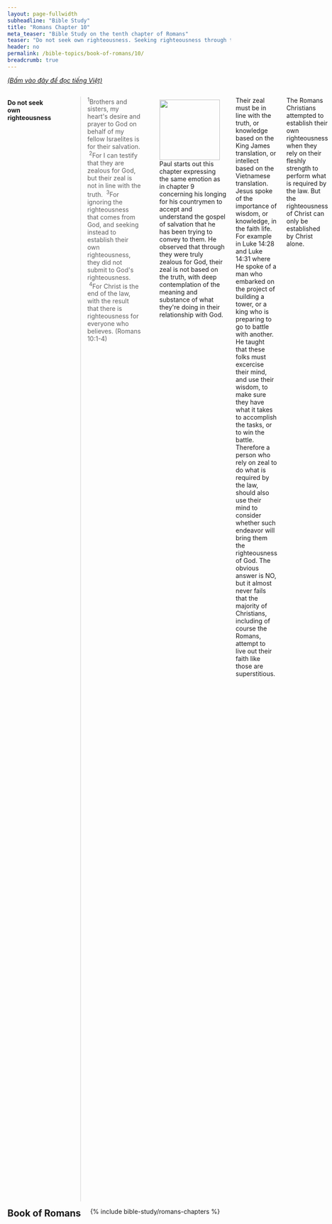 ```yaml
---
layout: page-fullwidth
subheadline: "Bible Study"
title: "Romans Chapter 10"
meta_teaser: "Bible Study on the tenth chapter of Romans"
teaser: "Do not seek own righteousness. Seeking righteousness through the law is a vain pursuit. Righteousness through Christ is very near. The good news, preaching, and belief. The forgotten gospel."
header: no
permalink: /bible-topics/book-of-romans/10/
breadcrumb: true
---
```

<!--more-->
<p style="font-style: italic;"><a href="{{ site.projectname }}/hoc-kinh-thanh/sach-ro-ma/10/">(Bấm vào đây để đọc tiếng Việt)</a></p>
<div class="row">
<div class="medium-8 columns">

<!-- MAIN TEXT -->
<h4 abp="1953">
<strong>Do not seek own righteousness</strong></h4>
<p style="text-align: left;" abp="1960"><strong></strong><blockquote><sup abp="1961">1</sup>Brothers and sisters, my heart's desire and prayer to God on behalf of my fellow Israelites is for their salvation. &nbsp;<sup>2</sup>For I can testify that they are zealous for God, but their zeal is not in line with the truth. &nbsp;<sup>3</sup>For ignoring the righteousness that comes from God, and seeking instead to establish their own righteousness, they did not submit to God's righteousness. &nbsp;<sup>4</sup>For Christ is the end of the law, with the result that there is righteousness for everyone who believes.&nbsp;(Romans 10:1-4) </blockquote></p>
<div>
<p>
<img alt src="{{ site.baseurl }}/images/no-condemnation.jpg" style="border: 0px none; margin: 7px 15px 0px 0px; max-width: 100%; height: 136px; padding: 0px; float: left;">
<p style="text-align: left;" abp="1968">Paul starts out this chapter expressing the same emotion as in chapter 9 concerning his longing for his countrymen to accept and understand the gospel of salvation that he has been trying to convey to them. He observed that through they were truly zealous for God, their zeal is not based on the truth, with deep contemplation of the meaning and substance of what they're doing in their relationship with God.</p>
</p>
</div>
<p style="text-align: left;" abp="1968">Their zeal must be in line with the truth, or knowledge based on the King James translation, or intellect based on the Vietnamese translation. Jesus spoke of the importance of wisdom, or knowledge, in the faith life. For example in Luke 14:28 and Luke 14:31 where He spoke of a man who embarked on the project of building a tower, or a king who is preparing to go to battle with another. He taught that these folks must excercise their mind, and use their wisdom, to make sure they have what it takes to accomplish the tasks, or to win the battle. Therefore a person who rely on zeal to do what is required by the law, should also use their mind to consider whether such endeavor will bring them the righteousness of God. The obvious answer is NO, but it almost never fails that the majority of Christians, including of course the Romans, attempt to live out their faith like those are superstitious.</p>
<p style="text-align: left;" abp="1968">The Romans Christians attempted to establish their own righteousness when they rely on their fleshly strength to perform what is required by the law. But the righteousness of Christ can only be established by Christ alone.<br /><br /></p>
<h4 style="text-align: left;" abp="1996"><strong>Seeking righteousness through the law is a vain pursuit</strong></h4>
<p style="text-align: left;" abp="1996"><blockquote><sup>5</sup>For Moses writes about the righteousness that is by the law: "The one who does these things will live by them."&nbsp;(Romans 10:5)</blockquote></p>
<p style="text-align: left;" abp="1996">In this passage, Paul shows us that the seeking of righteousness through the law is impossible. His synopsis of Mosaic law appears to be an exhortation, an advice, but his true intention is that it is a warning: whoever wants to get right with God through the law, will live by it, or will die upon failure. James 2:10 shows that it is a guaranteed death to all who rely on the law: "<span style="color: #008000;"><em>For the one who obeys the whole law but fails in one point has become guilty of all of it.</em></span>"<br />&nbsp;</p>
<h4 style="text-align: left;" abp="1996"><strong>Righteousness through Christ is very near</strong></h4>
<p style="text-align: left;" abp="1996"><blockquote><sup></sup><sup>6</sup>But the righteousness that is by faith says: "Do not say in your heart, 'Who will ascend into heaven?'" (that is, to bring Christ down) &nbsp;<sup>7</sup>or "Who will descend into the abyss?" (that is, to bring Christ up from the dead). &nbsp;<sup>8</sup>But what does it say? "The word is near you, in your mouth and in your heart" (that is, the word of faith that we preach), &nbsp;<sup>9</sup>because if you confess with your mouth that Jesus is Lord and believe in your heart that God raised him from the dead, you will be saved. &nbsp;<sup>10</sup>For with the heart one believes and thus has righteousness and with the mouth one confesses and thus has salvation. &nbsp;<sup>11</sup>For the scripture says, "Everyone who believes in him will not be put to shame." &nbsp;<sup>12</sup>For there is no distinction between the Jew and the Greek, for the same Lord is Lord of all, who richly blesses all who call on him. &nbsp;<sup>13</sup>For everyone who calls on the name of the Lord will be saved.(Romans 10:6-13) </blockquote></p>
<p style="text-align: left;" abp="1996">Contrary to the hopelessness of the pursuit of righteousness through Mosaic law, the righteousness through Christ is not as far as having to go to heaven to bring Him down, or to go to the abyss to bring Him up from the dead. Salvation, God's righteousness, the status of becoming children of God, is so near to us, as Paul described it, as near as a twitch of your lips, a stir in your heart, and is the very faith that Paul is now trying to show us in this letter.</p>
<p style="text-align: left;" abp="1996">Virtually all of the world's religions show an impossible distance between the believers and their savior. Unfortunately many Christians fall into the same trap when they need to find a solution to their lives' troubles. They'd travel far and near to receive healing from someone who they heard have the gift of healing, or to get a handle on their spiritual life from a great preacher. But the gospel and all they need for godliness and contentment, or even God himself, is "near you, in your mouth and in your heart." God is not nearer to anyone else than the one who is now in need of Him.</p>
<p style="text-align: left;" abp="1996">"Confess with your mouth" means to acknowledge our helplessness and sinful condition and to place our trust solely on Christ. Many believe that this is a public confession of the faith, but this interpretation runs against the fundamental truth of salvation is by grace and through faith alone. Jesus does not trust the testimony of man for the simple reason: can righteous almighty God trust depraved man destined for eternal damnation? In John 2:23-25 we read: "<span style="color: #339966;"><em><sup>23</sup>Now while Jesus was in Jerusalem at the feast of the Passover, many people believed in his name because they saw the miraculous signs he was doing. &nbsp;<sup>24</sup>But Jesus would not entrust himself to them, because he knew all people. &nbsp;<sup>25</sup>He did not need anyone to testify about man, for he knew what was in man</em></span>." Let us consider another problem with the public confession interpretation. Jesus came to save the weak, the helpless, the coward not unlike His own disciples, then does it make sense if He's now asking sinners to do what only the courageous and mighty can do? If we consider the context of passages in which Jesus or Paul express the need for public confession of Christ, the target audience are NOT those who face the threat of brutal persecution, of not having even the least amount of needs met for their family's subsistence, but are those that must face the choice that requires them of letting go of their treasures, such as riches, power, social position. Prime examples are religious leaders of the time of Jesus or Paul. The choice they make is between gaining "the whole world" or the salvation of "their souls." Therefore the challenge to make public confession is only aimed at them.</p>
<p style="text-align: left;" abp="1996">The kingdom of God is so near. It is as near as in your heart with feelings that cannot be expressed to anyone, but fully understood by the Spirit of God who can groan, and give a testimony for us. It really is so near, as near as on your lips when you utter cries for help in your valley of the shadow of death. That is how near the kingdom of heaven is to you. Near your mouth and in your heart whether you're Jews of Gentiles. Seek and you will find.<br />&nbsp;</p>
<h4 abp="1996" style="text-align: left;"><strong>The good news, preaching, and belief</strong></h4>
<p style="text-align: left;" abp="1996"><blockquote><sup></sup><sup>14</sup>How are they to call on one they have not believed in? And how are they to believe in one they have not heard of? And how are they to hear without someone preaching to them ? &nbsp;<sup>15</sup>And how are they to preach unless they are sent? As it is written, "How timely is the arrival of those who proclaim the good news." &nbsp;<sup>16</sup>But not all have obeyed the good news, for Isaiah says, "Lord, who has believed our report?" &nbsp;<sup>17</sup>Consequently faith comes from what is heard, and what is heard comes through the preached word of Christ..(Romans 10:14-17) </blockquote></p>
<p style="text-align: left;" abp="1996">The good news of salvation is proclaimed by those who were sent by God, in order that those who heard the message being preached were presented with an opportunity to lift their eyes heavenward. But Isaiah had prophesied that not all who hear the gospel will believe.</p>
<p style="text-align: left;" abp="1996">Matthew 28:16-20 is often used to encourage believers to go out and preach the gospel: "Therefore go and make disciples of all nations, ... teaching them to obey everything I have commanded you." And then just as often, the only thing that is taught to the downliners are not the message, but the very act of getting more disciples. Much like multi-level marketting business in which the focus is not on the products, but on the techniques of getting more salesmen. The products they sell are virtually never used, or never studied to know what they are. It's an abomination if Matthew 28:20 is used in such manner. The ones who are sent do not know what they're talking about, or they only know it in theory, just enough to get folks into the church. If I were to use the language of salesmenship, the only product they need to sell is the gospel, but sadly few know what it is.</p>
<p style="text-align: left;" abp="1996">The word of Christ is not the great commision in Matthew 28:20, but it is this: the Word is Christ, Jesus Himself, the One God sent to earth as a payment for man's sin once and for all. That word says that mankind should be wise to check their lives against the law of God to see their own depravity in order that they may receive the free gift of forgiveness. The word of God being preached is not Mosaic laws including the ten commandments, because the law lead them to death (Romans 7:10), but is the new law of the spirit of life which says faith in Christ will give eternal life. Be sure to know the true gospel, then the Lord who sends will choose whom, and the time, to proclaim His glorious name.<br /><br /></p>
<h4 abp="1996" style="text-align: left;"><strong>The forgotten gospel</strong></h4>
<p style="text-align: left;" abp="1996"><blockquote><sup></sup><sup>18</sup>But I ask, have they not heard? Yes, they have: Their voice has gone out to all the earth, and their words to the ends of the world. &nbsp;<sup>19</sup>But again I ask, didn't Israel understand? First Moses says, "I will make you jealous by those who are not a nation; with a senseless nation I will provoke you to anger." <sup>20</sup>And Isaiah is even bold enough to say, "I was found by those who did not seek me; I became well known to those who did not ask for me." &nbsp;<sup>21</sup>But about Israel he says, "All day long I held out my hands to this disobedient and stubborn people!&nbsp;(Romans 10:18-21) </blockquote></p>
<p style="text-align: left;" abp="1996">In this passage, we see more clearly that Paul is writing with more emphasis toward the Romans church which is steeped in the Jewish tradition. He challenged them with this question: Are you sure you've never heard of the gospel of salvation? You really don't know what I'm talking about? Let's contemplate this fact, this is the very church in Rome that Paul is writing this letter for, a church not unlike ours today. What caused them to be where they are today from among the zealous first Christian churches in the book of Acts?</p>
<p style="text-align: left;" abp="1996">From the context of this letter of Paul, the Romans church acts as if it never heard of the gospel of salvation, or if they did, they never really undertood what they heard. Does our modern church fare better than the Romans church of old? Maybe worse because at least in the church at Rome then, there were still folks who were still alive, at the writing of this letter, who witnessed the signs and wonders performed by Jesus.&nbsp;</p>
<p style="text-align: left;" abp="1996">Dear pastors, and Sunday School teachers, of the Romans church, what have you taught God's children that they know nothing of the gospel? All the activities, or programs, or trainings, are not signs of true life, because as it is written in Revelation 3:1 of churches that were well known to be alive yet dead. The central focus of your sermons and Sunday School lessons at Rome were the ethics and morality of this world, but you left the message of grace based salvation through the blood of Christ for rare evangelistic occasions, and you keep preaching the law, or something that has its undertone for Sundays, so much so that Paul has now to ask: "<span style="color: #008000;"><em>... have they not heard? Yes, they have: Their voice has gone out to all the earth, and their words to the ends of the world. &nbsp;But again I ask, didn't Israel understand?</em></span>" Now do you know why few can answer where they would stand if they were to meet God tonight?<br /><br /></p>
<p abp="1999" style="text-align: left;"><em abp="2000" style="color: #999999;"><span abp="2001" style="font-size: 10pt; line-height: 1.2em;">Scripture quoted by permission. All scripture quotations, unless otherwise indicated, are taken from the NET Bible® copyright ©1996-2006 by Biblical Studies Press, L.L.C. All rights reserved.</span></em></p>
<p style="text-align: left;" abp="2002"><span style="color: #999999;" abp="2003"><em abp="2004"><span style="font-size: 10pt;" abp="2005">Nghi Nguyen</span></em></span></p>

<div class="alert-box text radius "><p><em abp="2000" style="color: #999999;">Disclaimer: This is my own opinion on the topic, which does not necessarily reflect the church's theology, or beliefs of the individuals in it — Nghi Nguyen</em></p></div>
</div><!-- /.medium-8.columns -->
<div class="bible-index medium-4 columns">
<h2 style="margin: 0px">Book of Romans</h2>
        {% include bible-study/romans-chapters %}
</div><!-- /.medium-4.columns -->
</div><!-- /.row -->
